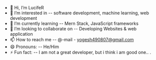 - 👋 Hi, I’m LucifeR
- 👀 I’m interested in --  software development, machine learning, web development
- 🌱 I’m currently learning -- Mern Stack, JavaScript frameworks
- 💞️ I’m looking to collaborate on -- Developing Websites & web application
- 📫 How to reach me -- @-mail  - yogesh490807@gmail.com
- 😄 Pronouns: -- He/Him
- ⚡ Fun fact: -- I am not a great developer, but i think i am good one.. .

<!---
LucifeRsKingdoM/LucifeRsKingdoM is a ✨ special ✨ repository because its `README.md` (this file) appears on your GitHub profile.
You can click the Preview link to take a look at your changes.
--->
